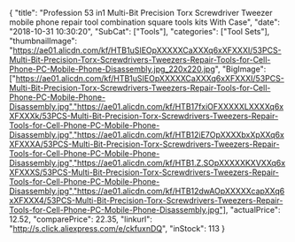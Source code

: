 {
	"title": "Profession 53 in1 Multi-Bit Precision Torx Screwdriver Tweezer mobile phone repair tool combination square tools kits With Case",
	"date": "2018-10-31 10:30:20",
	"SubCat": ["Tools"],
	"categories": ["Tool Sets"],
	"thumbnailImage": "https://ae01.alicdn.com/kf/HTB1uSIEOpXXXXXCaXXXq6xXFXXXI/53PCS-Multi-Bit-Precision-Torx-Screwdrivers-Tweezers-Repair-Tools-for-Cell-Phone-PC-Mobile-Phone-Disassembly.jpg_220x220.jpg",
	"BigImage": ["https://ae01.alicdn.com/kf/HTB1uSIEOpXXXXXCaXXXq6xXFXXXI/53PCS-Multi-Bit-Precision-Torx-Screwdrivers-Tweezers-Repair-Tools-for-Cell-Phone-PC-Mobile-Phone-Disassembly.jpg","https://ae01.alicdn.com/kf/HTB17fxiOFXXXXXLXXXXq6xXFXXXk/53PCS-Multi-Bit-Precision-Torx-Screwdrivers-Tweezers-Repair-Tools-for-Cell-Phone-PC-Mobile-Phone-Disassembly.jpg","https://ae01.alicdn.com/kf/HTB12iE7OpXXXXbxXpXXq6xXFXXXA/53PCS-Multi-Bit-Precision-Torx-Screwdrivers-Tweezers-Repair-Tools-for-Cell-Phone-PC-Mobile-Phone-Disassembly.jpg","https://ae01.alicdn.com/kf/HTB1.Z.SOpXXXXXKXVXXq6xXFXXXS/53PCS-Multi-Bit-Precision-Torx-Screwdrivers-Tweezers-Repair-Tools-for-Cell-Phone-PC-Mobile-Phone-Disassembly.jpg","https://ae01.alicdn.com/kf/HTB12dwAOpXXXXXcapXXq6xXFXXX4/53PCS-Multi-Bit-Precision-Torx-Screwdrivers-Tweezers-Repair-Tools-for-Cell-Phone-PC-Mobile-Phone-Disassembly.jpg"],
	"actualPrice": 12.52,
	"comparePrice": 22.35,
	"linkurl": "http://s.click.aliexpress.com/e/ckfuxnDQ",
	"inStock": 113
}
